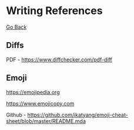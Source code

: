 # Writing References

[Go Back](https://github.com/Matheus-de-Souza/my-references)

## Diffs

PDF - https://www.diffchecker.com/pdf-diff

## Emoji

https://emojipedia.org

https://www.emojicopy.com

Github - https://github.com/ikatyang/emoji-cheat-sheet/blob/master/README.mda
